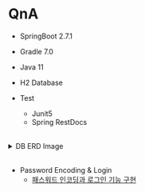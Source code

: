 # QnA

- SpringBoot 2.7.1
- Gradle 7.0
- Java 11
- H2 Database

- Test

  - Junit5
  - Spring RestDocs

</br>

<details>
<summary>DB ERD Image</summary>

![image](https://user-images.githubusercontent.com/53131108/178420686-b18b2e8b-14eb-4372-b668-2fc92e6d984d.png)

</details>

</br>

- Password Encoding & Login
  - [패스워드 인코딩과 로그인 기능 구현](https://github.com/sedin2/QnA/wiki/Login)
